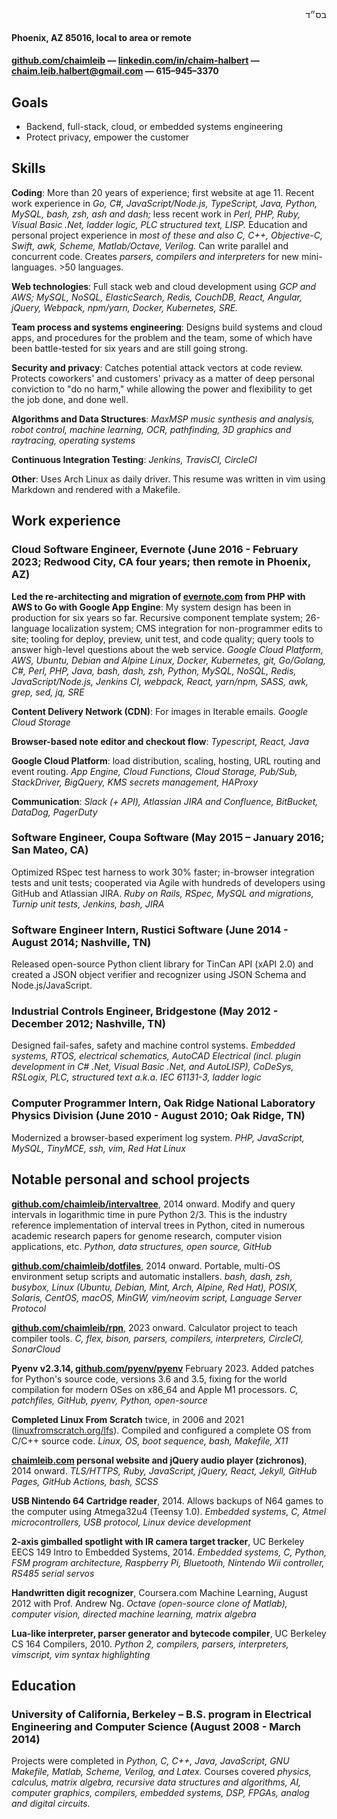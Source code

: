 <div id="bsd" dir="rtl">בס״ד</div>

#### Phoenix, AZ 85016, local to area or remote

#### [github.com/chaimleib](https://github.com/chaimleib) &mdash; [linkedin.com/in/chaim-halbert](https://linkedin.com/in/chaim-halbert) &mdash; <span class="link-mailto">chaim.leib.halbert@gmail.com</span> <span class="noprint">&mdash; <span class="link-tel">&#54;1&#53;&ndash;&#57;4&#53;&ndash;3&#51;70</span></span>

## Goals

* Backend, full-stack, cloud, or embedded systems engineering
* Protect privacy, empower the customer

## Skills

**Coding**: More than 20 years of experience; first website at age 11. Recent work experience in _Go, C#, JavaScript/Node.js, TypeScript, Java, Python, MySQL, bash, zsh, ash and dash;_ less recent work in _Perl, PHP, Ruby, Visual Basic .Net, ladder logic, PLC structured text, LISP._ Education and personal project experience in _most of these and also C, C++, Objective-C, Swift, awk, Scheme, Matlab/Octave, Verilog._ Can write parallel and concurrent code. Creates _parsers, compilers and interpreters_ for new mini-languages. &gt;50 languages.

**Web technologies**: Full stack web and cloud development using _GCP and AWS; MySQL, NoSQL, ElasticSearch, Redis, CouchDB, React, Angular, jQuery, Webpack, npm/yarn, Docker, Kubernetes, SRE._

**Team process and systems engineering**: Designs build systems and cloud apps, and procedures for the problem and the team, some of which have been battle-tested for six years and are still going strong.

**Security and privacy**: Catches potential attack vectors at code review. Protects coworkers' and customers' privacy as a matter of deep personal conviction to "do no harm," while allowing the power and flexibility to get the job done, and done well.

**Algorithms and Data Structures**: _MaxMSP music synthesis and analysis, robot control, machine learning, OCR, pathfinding, 3D graphics and raytracing, operating systems_

**Continuous Integration Testing**: _Jenkins, TravisCI, CircleCI_

**Other**: Uses Arch Linux as daily driver. This resume was written in vim using Markdown and rendered with a Makefile.

## Work experience

### **Cloud Software Engineer, Evernote** (June 2016 - February 2023; Redwood City, CA four years; then remote in Phoenix, AZ)

**Led the re-architecting and migration of [evernote.com](https://evernote.com) from PHP with AWS to Go with Google App Engine**: My system design has been in production for six years so far. Recursive component template system; 26-language localization system; CMS integration for non-programmer edits to site; tooling for deploy, preview, unit test, and code quality; query tools to answer high-level questions about the web service. _Google Cloud Platform, AWS, Ubuntu, Debian and Alpine Linux, Docker, Kubernetes, git, Go/Golang, C#, Perl, PHP, Java, bash, dash, zsh, Python, MySQL, NoSQL, Redis, JavaScript/Node.js, Jenkins CI, webpack, React, yarn/npm, SASS, awk, grep, sed, jq, SRE_

**Content Delivery Network (CDN)**: For images in Iterable emails. _Google Cloud Storage_

**Browser-based note editor and checkout flow**: _Typescript, React, Java_

**Google Cloud Platform**: load distribution, scaling, hosting, URL routing and event routing. _App Engine, Cloud Functions, Cloud Storage, Pub/Sub, StackDriver, BigQuery, KMS secrets management, HAProxy_

**Communication**: _Slack (+ API), Atlassian JIRA and Confluence, BitBucket, DataDog, PagerDuty_

### **Software Engineer, Coupa Software** (May 2015 – January 2016; San Mateo, CA)

 Optimized RSpec test harness to work 30% faster; in-browser integration tests and unit tests; cooperated via Agile with hundreds of developers using GitHub and Atlassian JIRA. _Ruby on Rails, RSpec, MySQL and migrations, Turnip unit tests, Jenkins, bash, JIRA_

### **Software Engineer Intern, Rustici Software** (June 2014 - August 2014; Nashville, TN)

Released open-source Python client library for TinCan API (xAPI 2.0) and created a JSON object verifier and recognizer using JSON Schema and Node.js/JavaScript.

### **Industrial Controls Engineer, Bridgestone** (May 2012 - December 2012; Nashville, TN)

Designed fail-safes, safety and machine control systems. _Embedded systems, RTOS, electrical schematics, AutoCAD Electrical (incl. plugin development in C# .Net, Visual Basic .Net, and AutoLISP), CoDeSys, RSLogix, PLC, structured text a.k.a. IEC 61131-3, ladder logic_

### **Computer Programmer Intern, Oak Ridge National Laboratory Physics Division** (June 2010 - August 2010; Oak Ridge, TN)

Modernized a browser-based experiment log system. _PHP, JavaScript, MySQL, TinyMCE, ssh, vim, Red Hat Linux_

## Notable personal and school projects

**[github.com/chaimleib/intervaltree](https://github.com/chaimleib/intervaltree)**, 2014 onward. Modify and query intervals in logarithmic time in pure Python 2/3. This is the industry reference implementation of interval trees in Python, cited in numerous academic research papers for genome research, computer vision applications, etc. _Python, data structures, open source, GitHub_

**[github.com/chaimleib/dotfiles](https://github.com/chaimleib/dotfiles)**, 2014 onward. Portable, multi-OS environment setup scripts and automatic installers. _bash, dash, zsh, busybox, Linux (Ubuntu, Debian, Mint, Arch, Alpine, Red Hat), POSIX, Solaris, CentOS, macOS, MinGW, vim/neovim script, Language Server Protocol_

**[github.com/chaimleib/rpn](https://github.com/chaimleib/rpn)**, 2023 onward. Calculator project to teach compiler tools. _C, flex, bison, parsers, compilers, interpreters, CircleCI, SonarCloud_

**Pyenv v2.3.14, [github.com/pyenv/pyenv](https://github.com/pyenv/pyenv)** February 2023. Added patches for Python's source code, versions 3.6 and 3.5, fixing for the world compilation for modern OSes on x86\_64 and Apple M1 processors. _C, patchfiles, GitHub, pyenv, Python, open-source_

**Completed Linux From Scratch** twice, in 2006 and 2021 ([linuxfromscratch.org/lfs](https://www.linuxfromscratch.org/lfs/)). Compiled and configured a complete OS from C/C++ source code. _Linux, OS, boot sequence, bash, Makefile, X11_

**[chaimleib.com](https://chaimleib.com) personal website and jQuery audio player (zichronos)**, 2014 onward. _TLS/HTTPS, Ruby, JavaScript, jQuery, React, Jekyll, GitHub Pages, GitHub Actions, bash, SCSS_

**USB Nintendo 64 Cartridge reader**, 2014. Allows backups of N64 games to the computer using Atmega32u4 (Teensy 1.0). _Embedded systems, C, Atmel microcontrollers, USB protocol, Linux device development_

**2-axis gimballed spotlight with IR camera target tracker**, UC Berkeley EECS 149 Intro to Embedded Systems, 2014. _Embedded systems, C, Python, FSM program architecture, Raspberry Pi, Bluetooth, Nintendo Wii controller, RS485 serial servos_

**Handwritten digit recognizer**, Coursera.com Machine Learning, August 2012 with Prof. Andrew Ng. _Octave (open-source clone of Matlab), computer vision, directed machine learning, matrix algebra_

**Lua-like interpreter, parser generator and bytecode compiler**, UC Berkeley CS 164 Compilers, 2010. _Python 2, compilers, parsers, interpreters, vimscript, vim syntax highlighting_

## Education

### **University of California, Berkeley – B.S. program in Electrical Engineering and Computer Science** (August 2008 - March 2014)

Projects were completed in _Python, C, C++, Java, JavaScript, GNU Makefile, Matlab, Scheme, Verilog, and Latex._ Courses covered _physics, calculus, matrix algebra, recursive data structures and algorithms, AI, computer graphics, compilers, embedded systems, DSP, FPGAs, analog and digital circuits._
